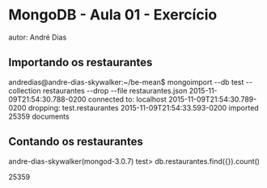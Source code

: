 # MongoDB - Aula 01 - Exercício
autor: André Dias

## Importando os restaurantes

andredias@andre-dias-skywalker:~/be-mean$ mongoimport --db test --collection restaurantes --drop --file restaurantes.json
2015-11-09T21:54:30.788-0200	connected to: localhost
2015-11-09T21:54:30.789-0200	dropping: test.restaurantes
2015-11-09T21:54:33.593-0200	imported 25359 documents

## Contando os restaurantes

andre-dias-skywalker(mongod-3.0.7) test> db.restaurantes.find({}).count()

25359

